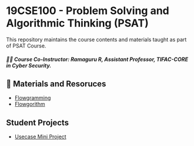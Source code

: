 # 19CSE100 - Problem Solving and Algorithmic Thinking (PSAT)

This repository maintains the course contents and materials taught as part of PSAT Course. 

##### :teacher: Course Co-Instructor:  Ramaguru R, Assistant Professor, TIFAC-CORE in Cyber Security.

## :notebook: Materials and Resoruces
- [Flowgramming](Flowgramming.md)
- [Flowgorithm](Flowgorithm.md)

## Student Projects
- [Usecase Mini Project](Students_Projects/List.md)

